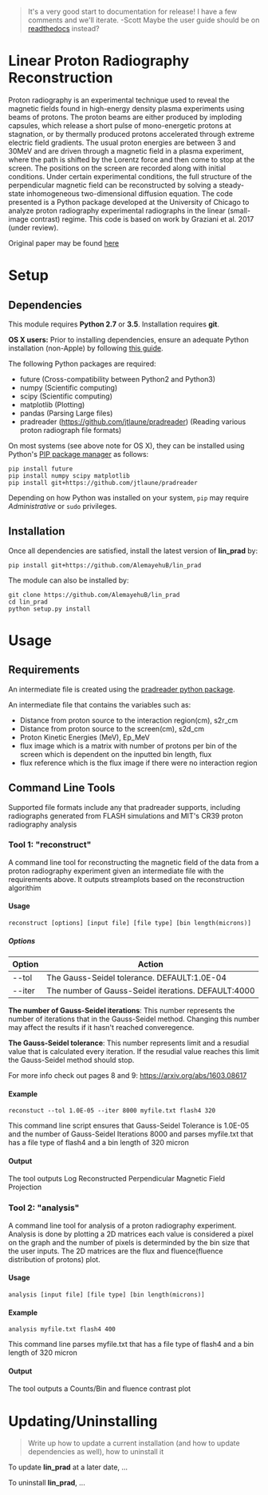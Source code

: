 > It's a very good start to documentation for release! I have a few comments and we'll iterate. -Scott
> Maybe the user guide should be on [readthedocs](https://readthedocs.org/) instead?

# Linear Proton Radiography Reconstruction

Proton radiography is an experimental technique used to reveal the magnetic fields found in high-energy density plasma experiments using beams of protons. The proton beams are either produced by imploding capsules, which release a short pulse of mono-energetic protons at stagnation, or by thermally produced protons accelerated through extreme electric field gradients. The usual proton energies are between 3 and 30MeV and are driven through a magnetic field in a plasma experiment, where the path is shifted by the Lorentz force and then come to stop at the screen. The positions on the screen are recorded along with initial conditions. Under certain experimental conditions, the full structure of the perpendicular magnetic field can be reconstructed by solving a steady- state inhomogeneous two-dimensional diffusion equation. The code presented is a Python package developed at the University of Chicago to analyze proton radiography experimental radiographs in the linear (small-image contrast) regime. This code is based on work by Graziani et al. 2017 (under review).

Original paper may be found [here](https://arxiv.org/abs/1603.08617)

# Setup

## Dependencies
This module requires **Python 2.7** or **3.5**. Installation requires **git**.

**OS X users:** Prior to installing dependencies, ensure an adequate Python installation (non-Apple) by following [this guide](https://matplotlib.org/faq/installing_faq.html#osx-notes).

The following Python packages are required:
* future (Cross-compatibility between Python2 and Python3)
* numpy (Scientific computing)
* scipy (Scientific computing)
* matplotlib (Plotting)
* pandas (Parsing Large files)
* pradreader (https://github.com/jtlaune/pradreader) (Reading various proton radiograph file formats)

On most systems (see above note for OS X), they can be installed using Python's [PIP package manager](https://packaging.python.org/tutorials/installing-packages/) as follows:

```shell
pip install future
pip install numpy scipy matplotlib
pip install git+https://github.com/jtlaune/pradreader
```

Depending on how Python was installed on your system, `pip` may require *Administrative* or `sudo` privileges.

## Installation
Once all dependencies are satisfied, install the latest version of **lin_prad** by:

```shell
pip install git+https://github.com/AlemayehuB/lin_prad
```

The module can also be installed by:

```shell
git clone https://github.com/AlemayehuB/lin_prad
cd lin_prad
python setup.py install
```

# Usage
## Requirements
An intermediate file is created using the [pradreader python package](https://github.com/jtlaune/pradreader).

An intermediate file that contains the variables such as:
* Distance from proton source to the interaction region(cm), s2r_cm
* Distance from proton source to the screen(cm), s2d_cm 
* Proton Kinetic Energies (MeV), Ep_MeV
* flux image which is a matrix with number of protons per bin of the screen which is dependent on the inputted bin length, flux
* flux reference which is the flux image if there were no interaction region


## Command Line Tools

Supported file formats include any that pradreader supports, including radiographs generated from FLASH simulations and MIT's CR39 proton radiography analysis
### Tool 1: "reconstruct"

A command line tool for reconstructing the magnetic field of the data from a proton radiography experiment given an intermediate file with the requirements above. It outputs streamplots based on the reconstruction algorithim  
#### Usage
```shell
reconstruct [options] [input file] [file type] [bin length(microns)]
```
##### Options

| Option | Action |
|:-------|--------|
|--tol| The Gauss-Seidel tolerance. DEFAULT:1.0E-04 |
|--iter| The number of Gauss-Seidel iterations. DEFAULT:4000|

**The number of Gauss-Seidel iterations**: This number represents the number of iterations that in the Gauss-Seidel method. Changing this number may affect the results if it hasn't reached converegence.

**The Gauss-Seidel tolerance**: This number represents  limit  and a resudial value that is calculated every iteration. If the resudial value reaches this limit the Gauss-Seidel method should stop.

For more info check out pages 8 and 9: https://arxiv.org/abs/1603.08617

#### Example 
```shell
reconstuct --tol 1.0E-05 --iter 8000 myfile.txt flash4 320
```
This command line script ensures that Gauss-Seidel Tolerance is 1.0E-05 and the number of Gauss-Seidel Iterations 8000 and parses myfile.txt that has a file type of flash4 and a bin length of 320 micron
#### Output

The tool outputs Log Reconstructed Perpendicular Magnetic Field Projection


### Tool 2: "analysis"

A command line tool for analysis of a proton radiography experiment. Analysis is done by plotting a 2D matrices each value is considered a pixel on the graph and the number of pixels is determinded by the bin size that the user inputs. The 2D matrices are the flux and fluence(fluence distribution of protons) plot. 

#### Usage
```shell
analysis [input file] [file type] [bin length(microns)]
```
#### Example
```shell
analysis myfile.txt flash4 400
```
This command line parses myfile.txt that has a file type of flash4 and a bin length of 320 micron
#### Output

The tool outputs a Counts/Bin and fluence contrast plot 

# Updating/Uninstalling
> Write up how to update a current installation (and how to update dependencies as well), how to uninstall it

To update **lin_prad** at a later date, ...

To uninstall **lin_prad**, ...
